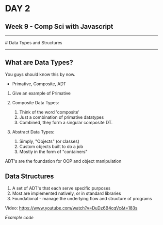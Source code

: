 # DAY 2
## Week 9 - Comp Sci with Javascript
<hr>
# Data Types and Structures
<hr>

##  What are Data Types?
You guys should know this by now.
- Primative, Composite, ADT

1. Give an example of Primative

2. Composite Data Types:
    1. Think of the word 'composite'
    2. Just a combination of primative datatypes
    3. Combined, they form a singular composite DT.

3. Abstract Data Types:
    1. Simply, "Objects" (or classes)
    2. Custom objects built to do a job
    3. Mostly in the form of "containers"

ADT's are the foundation for OOP and object manipulation

## Data Structures
1. A set of ADT's that each serve specific purposes
2. Most are implemented natively, or in standard libraries
3. Foundational - manage the underlying flow and structure of programs

Video:
https://www.youtube.com/watch?v=DuDz6B4cqVc&t=183s

*Example code*